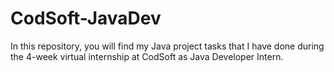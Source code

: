# CodSoft-JavaDev

In this repository, you will find my Java project tasks that I have done during the 4-week virtual internship at CodSoft as Java Developer Intern.